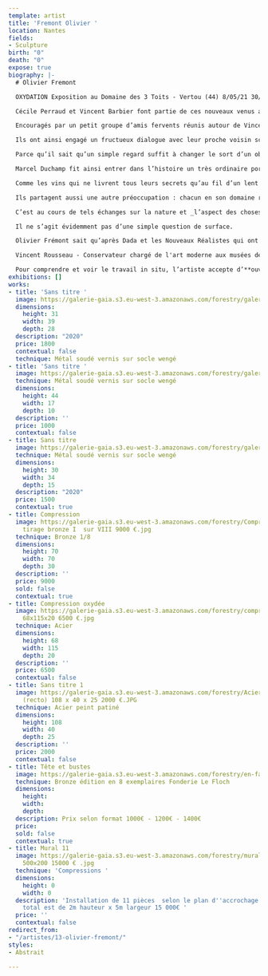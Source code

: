 ```yaml
---
template: artist
title: 'Fremont Olivier '
location: Nantes
fields:
- Sculpture
birth: "0"
death: "0"
expose: true
biography: |-
  # Olivier Fremont

  OXYDATION Exposition au Domaine des 3 Toits - Vertou (44) 8/05/21 30/06/21

  Cécile Perraud et Vincent Barbier font partie de ces nouveaux venus au métier de la vigne et du vin qui officient avec l’enthousiasme et la foi des convertis. Ils s’inscrivent fidèlement dans la tradition du terroir qui les accueille et s’adonnent tout aussi passionnément à la recherche et à l’expérimentation.

  Encouragés par un petit groupe d’amis fervents réunis autour de Vincent Rousseau, anciennement conservateur chargé des collections d’art moderne au Musée d’Arts de Nantes, Cécile et Vincent ont généreusement proposé à des artistes plasticiens de se joindre à leur belle aventure.

  Ils ont ainsi engagé un fructueux dialogue avec leur proche voisin sculpteur.

  Parce qu’il sait qu’un simple regard suffit à changer le sort d’un objet délaissé, Olivier Frémont trouve ses matériaux au gré de ses incursions dans l’antre des ferrailleurs. Il prend dignement place dans la grande famille de ceux qui, à l’instar du chiffonnier de Baudelaire, dans _l’Ame du Vin,_ glanent leur bien dans « _le capharnaüm des rebuts_ » : «_il fait un triage, un choix intelligent, il_ _ramasse comme un avare un trésor»._

  Marcel Duchamp fit ainsi entrer dans l’histoire un très ordinaire porte- bouteille et Jean Dubuffet révéla la beauté brute de créations dédaignées.

  Comme les vins qui ne livrent tous leurs secrets qu’au fil d’un lent processus de maturation, les rêveries métalliques d’Oliver Frémont ne prennent réellement corps qu’au terme d’un patient travail sensible et physique de composition. En pratique, le maître de chai et le sculpteur exercent une même activité, l’art de l_’assemblage_. Qu’il s’agisse de marier des saveurs ou de conjuguer des formes, ils ont tous deux pour tâche d’associer justement en une même réalisation des éléments d'origines diverses.

  Ils partagent aussi une autre préoccupation : chacun en son domaine reste particulièrement attentif - mais pour des raisons différentes - au phénomène chimique de l’_oxydation_. Le vigneron en redoute les conséquences néfastes sur la qualité de sa production. Le sculpteur en assume pleinement les effets qui constituent en quelque sorte la peau vivante de ses œuvres.

  C’est au cours de tels échanges sur la nature et _l’aspect des choses_ que cette exposition est née.

  Il ne s’agit évidemment pas d’une simple question de surface.

  Olivier Frémont sait qu’après Dada et les Nouveaux Réalistes qui ont magnifiquement ouvert la voie, beaucoup d’artistes ont succombé aux sirènes de la récupération mais, lui-même, n’a jamais été vraiment séduit par la poétique de l’objet « tout fait ». Les débris et restes qu’il recueille et réunit précautionneusement n’ont plus d’histoire : il « opère » au chevet de ces lambeaux suturés pour redonner couleur et vie à la chair du fer. A ce stade de recherche dans les entrailles métalliques le choix d’un rendu lisse ou rugueux, mat ou verni ne relève plus que d’un impossible défi : exprimer les états d’âme de la matière.

  Vincent Rousseau - Conservateur chargé de l'art moderne aux musées des Arts de Nantes de 1975 à 2011.

  Pour comprendre et voir le travail in situ, l’artiste accepte d’**ouvrir** **son** **atelier** sur rendez-vous. Contactez-moi pour organiser une visite privée au 02-40-48-14-91 (max 6 personnes)
exhibitions: []
works:
- title: 'Sans titre '
  image: https://galerie-gaia.s3.eu-west-3.amazonaws.com/forestry/galerie-gaia-olivier-fremont-sans-titre-1.JPG
  dimensions:
    height: 31
    width: 39
    depth: 28
  description: "2020"
  price: 1800
  contextual: false
  technique: Métal soudé vernis sur socle wengé
- title: 'Sans titre '
  image: https://galerie-gaia.s3.eu-west-3.amazonaws.com/forestry/galerie-gaia-olivier-fremont-44x17x10.jpg
  technique: Métal soudé vernis sur socle wengé
  dimensions:
    height: 44
    width: 17
    depth: 10
  description: ''
  price: 1000
  contextual: false
- title: Sans titre
  image: https://galerie-gaia.s3.eu-west-3.amazonaws.com/forestry/galerie-gaia-olivier-fremont-sans-titre-3.jpg
  technique: Métal soudé vernis sur socle wengé
  dimensions:
    height: 30
    width: 34
    depth: 15
  description: "2020"
  price: 1500
  contextual: true
- title: Compression
  image: https://galerie-gaia.s3.eu-west-3.amazonaws.com/forestry/Compression 70x70x30
    tirage bronze I  sur VIII 9000 €.jpg
  technique: Bronze 1/8
  dimensions:
    height: 70
    width: 70
    depth: 30
  description: ''
  price: 9000
  sold: false
  contextual: true
- title: Compression oxydée
  image: https://galerie-gaia.s3.eu-west-3.amazonaws.com/forestry/compression oxydée
    68x115x20 6500 €.jpg
  technique: Acier
  dimensions:
    height: 68
    width: 115
    depth: 20
  description: ''
  price: 6500
  contextual: false
- title: Sans titre 1
  image: https://galerie-gaia.s3.eu-west-3.amazonaws.com/forestry/Acier peint patinée
    (recto) 108 x 40 x 25 2000 €.JPG
  technique: Acier peint patiné
  dimensions:
    height: 108
    width: 40
    depth: 25
  description: ''
  price: 2000
  contextual: false
- title: Tête et bustes
  image: https://galerie-gaia.s3.eu-west-3.amazonaws.com/forestry/en-famille-la-derniere-serie-des-bronze.jpg
  technique: Bronze édition en 8 exemplaires Fonderie Le Floch
  dimensions:
    height: 
    width: 
    depth: 
  description: Prix selon format 1000€ - 1200€ - 1400€
  price: 
  sold: false
  contextual: true
- title: Mural 11
  image: https://galerie-gaia.s3.eu-west-3.amazonaws.com/forestry/mural 11 compressions
    500x200 15000 € .jpg
  technique: 'Compressions '
  dimensions:
    height: 0
    width: 0
  description: 'Installation de 11 pièces  selon le plan d''accrochage le gabarit
    total est de 2m hauteur x 5m largeur 15 000€ '
  price: ''
  contextual: false
redirect_from:
- "/artistes/13-olivier-fremont/"
styles:
- Abstrait

---
```

